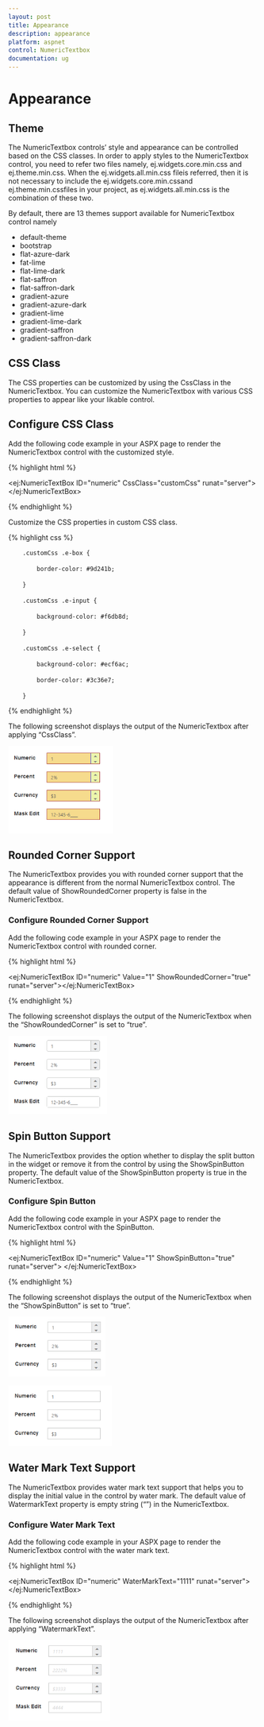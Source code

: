 ```yaml
---
layout: post
title: Appearance
description: appearance
platform: aspnet
control: NumericTextbox
documentation: ug
---
```


# Appearance

## Theme

The NumericTextbox controls’ style and appearance can be controlled based on the CSS classes. In order to apply styles to the NumericTextbox control, you need to refer two files namely, ej.widgets.core.min.css and ej.theme.min.css. When the ej.widgets.all.min.css fileis referred, then it is not necessary to include the ej.widgets.core.min.cssand ej.theme.min.cssfiles in your project, as ej.widgets.all.min.css is the combination of these two. 

By default, there are 13 themes support available for NumericTextbox control namely

* default-theme
* bootstrap
* flat-azure-dark
* fat-lime
* flat-lime-dark
* flat-saffron
* flat-saffron-dark
* gradient-azure
* gradient-azure-dark
* gradient-lime
* gradient-lime-dark
* gradient-saffron
* gradient-saffron-dark



## CSS Class

The CSS properties can be customized by using the CssClass in the NumericTextbox. You can customize the NumericTextbox with various CSS properties to appear like your likable control.

## Configure CSS Class

Add the following code example in your ASPX page to render the NumericTextbox control with the customized style.

{% highlight html %}

<ej:NumericTextBox ID="numeric" CssClass="customCss" runat="server"> </ej:NumericTextBox>



{% endhighlight %}



Customize the CSS properties in custom CSS class.

{% highlight css %}

        .customCss .e-box {

            border-color: #9d241b;

        }

        .customCss .e-input {

            background-color: #f6db8d;            

        }

        .customCss .e-select {

            background-color: #ecf6ac;

            border-color: #3c36e7;

        }



{% endhighlight %}



The following screenshot displays the output of the NumericTextbox after applying “CssClass”.

![C:/Users/giftline.jebamani/Desktop/j.png](Appearance_images/Appearance_img1.png) 



## Rounded Corner Support

The NumericTextbox provides you with rounded corner support that the appearance is different from the normal NumericTextbox control. The default value of ShowRoundedCorner property is false in the NumericTextbox.

### Configure Rounded Corner Support

Add the following code example in your ASPX page to render the NumericTextbox control with rounded corner.

{% highlight html %}

<ej:NumericTextBox ID="numeric" Value="1" ShowRoundedCorner="true" runat="server"></ej:NumericTextBox>



{% endhighlight %}



The following screenshot displays the output of the NumericTextbox when the “ShowRoundedCorner” is set to “true”.

![C:/Users/giftline.jebamani/Desktop/k.png](Appearance_images/Appearance_img2.png) 



## Spin Button Support

The NumericTextbox provides the option whether to display the split button in the widget or remove it from the control by using the ShowSpinButton property. The default value of the ShowSpinButton property is true in the NumericTextbox.

### Configure Spin Button

Add the following code example in your ASPX page to render the NumericTextbox control with the SpinButton.

{% highlight html %}



<ej:NumericTextBox ID="numeric" Value="1" ShowSpinButton="true" runat="server"> </ej:NumericTextBox>





{% endhighlight %}



The following screenshot displays the output of the NumericTextbox when the “ShowSpinButton” is set to “true”.

![C:/Users/giftline.jebamani/Desktop/l.png](Appearance_images/Appearance_img3.png) 

![C:/Users/giftline.jebamani/Desktop/la.png](Appearance_images/Appearance_img4.png) 



## Water Mark Text Support

The NumericTextbox provides water mark text support that helps you to display the initial value in the control by water mark. The default value of WatermarkText property is empty string (“”) in the NumericTextbox.

### Configure Water Mark Text

Add the following code example in your ASPX page to render the NumericTextbox control with the water mark text.

{% highlight html %}

<ej:NumericTextBox ID="numeric" WaterMarkText="1111" runat="server"> </ej:NumericTextBox>



{% endhighlight %}



The following screenshot displays the output of the NumericTextbox after applying “WatermarkText”.

![C:/Users/giftline.jebamani/Desktop/m.png](Appearance_images/Appearance_img5.png) 



